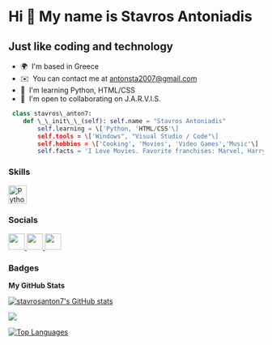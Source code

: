 Hi 👋 My name is Stavros Antoniadis
===================================

Just like coding and technology
-------------------------------

* 🌍  I'm based in Greece
* ✉️  You can contact me at [antonsta2007@gmail.com](mailto:antonsta2007@gmail.com)
* 🧠  I'm learning Python, HTML/CSS
* 🤝  I'm open to collaborating on J.A.R.V.I.S.
```py  
 class stavros\_anton7: 
    def \_\_init\_\_(self): self.name = "Stavros Antoniadis" 
        self.learning = \['Python, 'HTML/CSS'\] 
        self.tools = \['Windows", "Visual Studio / Code"\] 
        self.hobbies = \['Cooking', 'Movies', 'Video Games','Music'\] 
        self.facts = 'I Love Movies. Favorite franchises: Marvel, Harry Potter, The Hunger Games'
  ```


### Skills


<p align="left">
<a href="https://www.python.org/" target="_blank" rel="noreferrer"><img src="https://raw.githubusercontent.com/danielcranney/readme-generator/main/public/icons/skills/python-colored.svg" width="36" height="36" alt="Python" /></a>
</p>


### Socials

<p align="left"> <a href="https://discord.com/users/stavros_anton7#9180" target="_blank" rel="noreferrer"> <picture> <source media="(prefers-color-scheme: dark)" srcset="undefined" /> <source media="(prefers-color-scheme: light)" srcset="https://raw.githubusercontent.com/danielcranney/readme-generator/main/public/icons/socials/discord.svg" /> <img src="https://raw.githubusercontent.com/danielcranney/readme-generator/main/public/icons/socials/discord.svg" width="32" height="32" /> </picture> </a> <a href="https://www.github.com/stavrosanton7" target="_blank" rel="noreferrer"> <picture> <source media="(prefers-color-scheme: dark)" srcset="https://raw.githubusercontent.com/danielcranney/readme-generator/main/public/icons/socials/github-dark.svg" /> <source media="(prefers-color-scheme: light)" srcset="https://raw.githubusercontent.com/danielcranney/readme-generator/main/public/icons/socials/github.svg" /> <img src="https://raw.githubusercontent.com/danielcranney/readme-generator/main/public/icons/socials/github.svg" width="32" height="32" /> </picture> </a> <a href="http://www.instagram.com/stavros_.anton" target="_blank" rel="noreferrer"> <picture> <source media="(prefers-color-scheme: dark)" srcset="undefined" /> <source media="(prefers-color-scheme: light)" srcset="https://raw.githubusercontent.com/danielcranney/readme-generator/main/public/icons/socials/instagram.svg" /> <img src="https://raw.githubusercontent.com/danielcranney/readme-generator/main/public/icons/socials/instagram.svg" width="32" height="32" /> </picture> </a></p>

### Badges

<b>My GitHub Stats</b>

<a href="http://www.github.com/stavrosanton7"><img src="https://github-readme-stats.vercel.app/api?username=stavrosanton7&show_icons=true&hide=&count_private=true&title_color=0891b2&text_color=ffffff&icon_color=0891b2&bg_color=1c1917&hide_border=true&show_icons=true" alt="stavrosanton7's GitHub stats" /></a>

<a href="http://www.github.com/stavrosanton7"><img src="https://github-readme-streak-stats.herokuapp.com/?user=stavrosanton7&stroke=ffffff&background=1c1917&ring=0891b2&fire=0891b2&currStreakNum=ffffff&currStreakLabel=0891b2&sideNums=ffffff&sideLabels=ffffff&dates=ffffff&hide_border=true" /></a>

<a href="https://github.com/stavrosanton7" align="left"><img src="https://github-readme-stats.vercel.app/api/top-langs/?username=stavrosanton7&langs_count=10&title_color=0891b2&text_color=ffffff&icon_color=0891b2&bg_color=1c1917&hide_border=true&locale=en&custom_title=Top%20%Languages" alt="Top Languages" /></a>

